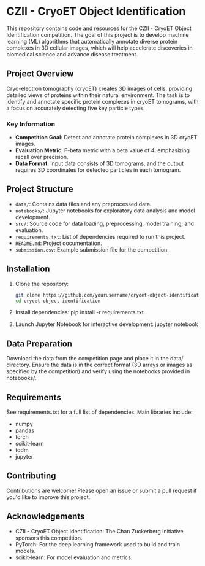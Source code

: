 # CZII - CryoET Object Identification

This repository contains code and resources for the CZII - CryoET Object Identification competition. The goal of this project is to develop machine learning (ML) algorithms that automatically annotate diverse protein complexes in 3D cellular images, which will help accelerate discoveries in biomedical science and advance disease treatment.

## Project Overview

Cryo-electron tomography (cryoET) creates 3D images of cells, providing detailed views of proteins within their natural environment. The task is to identify and annotate specific protein complexes in cryoET tomograms, with a focus on accurately detecting five key particle types.

### Key Information
- **Competition Goal**: Detect and annotate protein complexes in 3D cryoET images.
- **Evaluation Metric**: F-beta metric with a beta value of 4, emphasizing recall over precision.
- **Data Format**: Input data consists of 3D tomograms, and the output requires 3D coordinates for detected particles in each tomogram.

## Project Structure

- `data/`: Contains data files and any preprocessed data.
- `notebooks/`: Jupyter notebooks for exploratory data analysis and model development.
- `src/`: Source code for data loading, preprocessing, model training, and evaluation.
- `requirements.txt`: List of dependencies required to run this project. 
- `README.md`: Project documentation.
- `submission.csv`: Example submission file for the competition.

## Installation

1. Clone the repository:
   ```bash
   git clone https://github.com/yourusername/cryoet-object-identification.git
   cd cryoet-object-identification

2. Install dependencies:
   pip install -r requirements.txt

3. Launch Jupyter Notebook for interactive development:
    jupyter notebook


## Data Preparation
Download the data from the competition page and place it in the data/ directory.
Ensure the data is in the correct format (3D arrays or images as specified by the competition) and verify using the notebooks provided in notebooks/.

## Requirements
See requirements.txt for a full list of dependencies. Main libraries include:

- numpy
- pandas
- torch
- scikit-learn
- tqdm
- jupyter

## Contributing
Contributions are welcome! Please open an issue or submit a pull request if you'd like to improve this project.


## Acknowledgements
- CZII - CryoET Object Identification: The Chan Zuckerberg Initiative sponsors this competition.
- PyTorch: For the deep learning framework used to build and train models.
- scikit-learn: For model evaluation and metrics.
